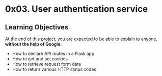 # 0x03. User authentication service


## Learning Objectives

At the end of this project, you are expected to be able to explain to anyone, **without the help of Google**:

-   How to declare API routes in a Flask app
-   How to get and set cookies
-   How to retrieve request form data
-   How to return various HTTP status codes
